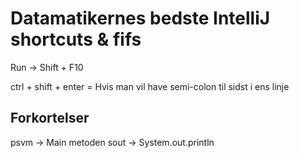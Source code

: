 # Datamatikernes bedste IntelliJ shortcuts & fifs

Run &rightarrow; Shift + F10

ctrl + shift + enter = Hvis man vil have semi-colon til sidst i ens linje

## Forkortelser 

psvm &rightarrow; Main metoden
sout &rightarrow; System.out.println
